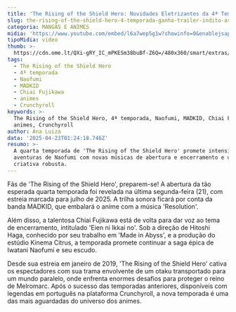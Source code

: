 ```yaml
---
title: 'The Rising of the Shield Hero: Novidades Eletrizantes da 4ª Temporada!'
slug: the-rising-of-the-shield-hero-4-temporada-ganha-trailer-indito-assista
categoria: MANGÁS E ANIMES
midia: 'https://www.youtube.com/embed/l6a7wep5g1w?showinfo=0&enablejsapi=1'
tipoMidia: video
thumb: >-
  https://cdn.ome.lt/QXi-gRY_IC_mPKESm38buBf-Z6Q=/480x360/smart/extras/conteudos/Design_sem_nome_-_2025-04-22T213439.177.png
tags:
  - The Rising of the Shield Hero
  - 4ª temporada
  - Naofumi
  - MADKID
  - Chiai Fujikawa
  - animes
  - Crunchyroll
keywords: >-
  The Rising of the Shield Hero, 4ª temporada, Naofumi, MADKID, Chiai Fujikawa,
  animes, Crunchyroll
author: Ana Luiza
data: '2025-04-23T01:24:18.746Z'
resumo: >-
  A quarta temporada de 'The Rising of the Shield Hero' promete intensificar as
  aventuras de Naofumi com novas músicas de abertura e encerramento e uma equipe
  criativa robusta.
---
```


Fãs de 'The Rising of the Shield Hero', preparem-se! A abertura da tão esperada quarta temporada foi revelada na última segunda-feira (21), com estreia marcada para julho de 2025. A trilha sonora ficará por conta da banda MADKID, que embalará o anime com a música 'Resolution'.

Além disso, a talentosa Chiai Fujikawa está de volta para dar voz ao tema de encerramento, intitulado 'Eien ni Ikkai no'. Sob a direção de Hitoshi Haga, conhecido por seu trabalho em 'Made in Abyss', e a produção do estúdio Kinema Citrus, a temporada promete continuar a saga épica de Iwatani Naofumi e seu escudo.

Desde sua estreia em janeiro de 2019, 'The Rising of the Shield Hero' cativa os espectadores com sua trama envolvente de um otaku transportado para um mundo paralelo, onde enfrenta enormes desafios para proteger o reino de Melromarc. Após o sucesso das temporadas anteriores, disponíveis com legendas em português na plataforma Crunchyroll, a nova temporada é uma das mais aguardadas do universo dos animes.
